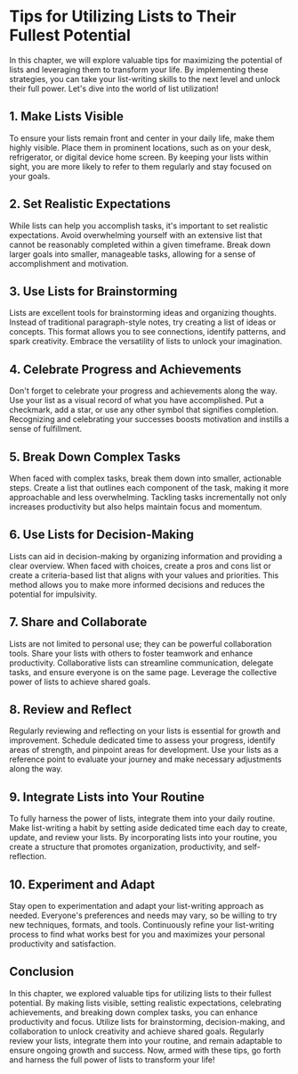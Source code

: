 # Tips for Utilizing Lists to Their Fullest Potential

In this chapter, we will explore valuable tips for maximizing the potential of lists and leveraging them to transform your life. By implementing these strategies, you can take your list-writing skills to the next level and unlock their full power. Let's dive into the world of list utilization!

## 1\. Make Lists Visible

To ensure your lists remain front and center in your daily life, make them highly visible. Place them in prominent locations, such as on your desk, refrigerator, or digital device home screen. By keeping your lists within sight, you are more likely to refer to them regularly and stay focused on your goals.

## 2\. Set Realistic Expectations

While lists can help you accomplish tasks, it's important to set realistic expectations. Avoid overwhelming yourself with an extensive list that cannot be reasonably completed within a given timeframe. Break down larger goals into smaller, manageable tasks, allowing for a sense of accomplishment and motivation.

## 3\. Use Lists for Brainstorming

Lists are excellent tools for brainstorming ideas and organizing thoughts. Instead of traditional paragraph-style notes, try creating a list of ideas or concepts. This format allows you to see connections, identify patterns, and spark creativity. Embrace the versatility of lists to unlock your imagination.

## 4\. Celebrate Progress and Achievements

Don't forget to celebrate your progress and achievements along the way. Use your list as a visual record of what you have accomplished. Put a checkmark, add a star, or use any other symbol that signifies completion. Recognizing and celebrating your successes boosts motivation and instills a sense of fulfillment.

## 5\. Break Down Complex Tasks

When faced with complex tasks, break them down into smaller, actionable steps. Create a list that outlines each component of the task, making it more approachable and less overwhelming. Tackling tasks incrementally not only increases productivity but also helps maintain focus and momentum.

## 6\. Use Lists for Decision-Making

Lists can aid in decision-making by organizing information and providing a clear overview. When faced with choices, create a pros and cons list or create a criteria-based list that aligns with your values and priorities. This method allows you to make more informed decisions and reduces the potential for impulsivity.

## 7\. Share and Collaborate

Lists are not limited to personal use; they can be powerful collaboration tools. Share your lists with others to foster teamwork and enhance productivity. Collaborative lists can streamline communication, delegate tasks, and ensure everyone is on the same page. Leverage the collective power of lists to achieve shared goals.

## 8\. Review and Reflect

Regularly reviewing and reflecting on your lists is essential for growth and improvement. Schedule dedicated time to assess your progress, identify areas of strength, and pinpoint areas for development. Use your lists as a reference point to evaluate your journey and make necessary adjustments along the way.

## 9\. Integrate Lists into Your Routine

To fully harness the power of lists, integrate them into your daily routine. Make list-writing a habit by setting aside dedicated time each day to create, update, and review your lists. By incorporating lists into your routine, you create a structure that promotes organization, productivity, and self-reflection.

## 10\. Experiment and Adapt

Stay open to experimentation and adapt your list-writing approach as needed. Everyone's preferences and needs may vary, so be willing to try new techniques, formats, and tools. Continuously refine your list-writing process to find what works best for you and maximizes your personal productivity and satisfaction.

## Conclusion

In this chapter, we explored valuable tips for utilizing lists to their fullest potential. By making lists visible, setting realistic expectations, celebrating achievements, and breaking down complex tasks, you can enhance productivity and focus. Utilize lists for brainstorming, decision-making, and collaboration to unlock creativity and achieve shared goals. Regularly review your lists, integrate them into your routine, and remain adaptable to ensure ongoing growth and success. Now, armed with these tips, go forth and harness the full power of lists to transform your life!
